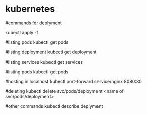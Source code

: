 # kubernetes

#commands for deplyment

kubectl apply -f <filename>

#listing pods 
kubectl get pods 

#listing deployment
kubectl get deployment

#listing services
kubectl get services

#listing pods
kubectl get pods

#hosting in localhost
kubectl port-forward service/nginx 8080:80

#deleting 
kubectl delete svc/pods/deployment  <name of svc/pods/deployment>

#other commands
kubectl describe deplyment <name of deploymemt>

